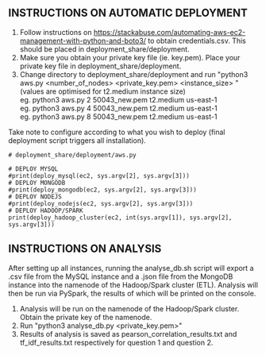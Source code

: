## INSTRUCTIONS ON AUTOMATIC DEPLOYMENT

1. Follow instructions on https://stackabuse.com/automating-aws-ec2-management-with-python-and-boto3/ to obtain credentials.csv. This should be placed in deployment_share/deployment.
2. Make sure you obtain your private key file (ie. key.pem). Place your private key file in deployment_share/deployment.
3. Change directory to deployment_share/deployment and run "python3 aws.py <number_of_nodes> <private_key.pem> <instance_size> <availability-region>" (values are optimised for t2.medium instance size)  
eg. python3 aws.py 2 50043_new.pem t2.medium us-east-1  
eg. python3 aws.py 4 50043_new.pem t2.medium us-east-1  
eg. python3 aws.py 8 50043_new.pem t2.medium us-east-1  

Take note to configure according to what you wish to deploy (final deployment script triggers all installation).

```
# deployment_share/deployment/aws.py

# DEPLOY MYSQL
#print(deploy_mysql(ec2, sys.argv[2], sys.argv[3]))
# DEPLOY MONGODB
#print(deploy_mongodb(ec2, sys.argv[2], sys.argv[3]))
# DEPLOY NODEJS
#print(deploy_nodejs(ec2, sys.argv[2], sys.argv[3]))
# DEPLOY HADOOP/SPARK
print(deploy_hadoop_cluster(ec2, int(sys.argv[1]), sys.argv[2], sys.argv[3]))
```

## INSTRUCTIONS ON ANALYSIS

After setting up all instances, running the analyse_db.sh script will export a .csv file from the MySQL instance and a .json file from the MongoDB instance into the namenode of the Hadoop/Spark cluster (ETL). Analysis will then be run via PySpark, the results of which will be printed on the console.

1. Analysis will be run on the namenode of the Hadoop/Spark cluster. Obtain the private key of the namenode.
2. Run "python3 analyse_db.py <private_key.pem>"
3. Results of analysis is saved as pearson_correlation_results.txt and tf_idf_results.txt respectively for question 1 and question 2.